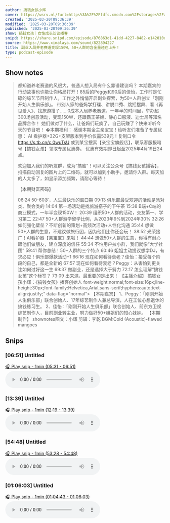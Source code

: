```yaml
---
author: 搞钱女孩小辉
cover: https://wsrv.nl/?url=https%3A%2F%2Ffdfs.xmcdn.com%2Fstorages%2Fa5e9-audiofreehighqps%2F86%2F79%2FGAqhDJELFb50AAPq8AMzmNki.jpeg&w=200&h=200
created: '2025-03-20T09:36:39'
modified: '2025-03-20T09:36:39'
published: '2025-03-20T09:36:39'
show: 搞钱女孩｜女性成长访谈播客
snipd: https://share.snipd.com/episode/876863d1-41dd-4227-8482-e142010d0632
source: https://www.ximalaya.com/sound/822894227
title: 副业入局养老赛道变现150W，50+人群的含金量还在上升！
type: podcast-episode
---
```



## Show notes
> 都知道养老赛道的风很大，普通人想入局有什么靠谱建议吗？
> 本期嘉宾的行动故事也许能让你格局打开！85后的Peggy和90后的佳怡，工作时是忙碌的综艺节目制作人，工作之外悄悄开启副业探索，为50+人群创立「刚刚开始人生俱乐部」。
> 带别人家的爸妈学打碟、讲脱口秀、跳摇摆舞、看《再见爱人》、找旅游搭子……0成本入局养老赛道，一年半的时间里，举办超300场创意活动，变现150W，还跟霸王茶姬、静心口服液、迪士尼等知名品牌合作！ 
> 她们做对了什么，让爸妈们玩疯了，自己玩赚了？快来听听今天的节目吧！ 
> �本期福利： 
> 感谢本期金主亲宝宝！给听友们准备了专属优惠：  AI  看护器+32G+支架版本到手价仅需539元！复制口令   https://s.tb.cn/c.0wuTsU   或到某宝搜索【亲宝宝旗舰店】，联系客服报暗号【搞钱女孩】领取专属优惠券。 
> 优惠有效期即日起至2025年4月19日24点。 
> 
> 欢迎加入我们的听友群，成为“搞蜜”！可以关注公众号【搞钱女孩播客】，扫描自动回复的图片上的二维码，就可以加到小助手，邀请你入群。每天加的人太多了，如显示添加频繁，请耐心等待！ 
> 
> 【本期财富密码】 
> 
> 06:24 50-60岁，人生最快乐的窗口期
> 09:13 俱乐部最受欢迎的活动是派对类、聚会类的
> 14:04 第一场活动是找旅游搭子的下午茶
> 15:38 B端+C端的商业模式，一年半变现150W！
> 20:39 组织50+人群的活动，交友第一、学习第二
> 22:47 50+人群游学留学比例，从2023年9%到2024年30%
> 32:26 如何强化壁垒？不断创新的策划+高频次活动+人性化沟通
> 35:44 想做50+人群的生意，不建议做旅行团，因为他们比你还会玩！
> 38:52 光荣接广！AI看护器【亲宝宝】来啦！
> 44:44 想做50+人群的生意，你得有耐心跟他们做朋友，建立深度的信任
> 55:34 不怕用户拉小群，我们就像“大学社团”
> 59:41 帮你总结！50+人群的三个特点
> 60:46 姐姐主动提议想学DJ，有求必应！俱乐部爆款活动+1
> 66:16 现在如何看待衰老？佳怡：接受每个阶段的自己，都是全新的
> 67:57 现在如何看待衰老？Peggy：从害怕到更关注如何过好这一生
> 69:37 做副业，还是选择大于努力
> 72:17 怎么理解“搞钱女孩”这个标签？
> 73:09 出来混，最重要的是出来！
> 【主播介绍】 
> 搞钱女孩小辉：《搞钱女孩》播客创始人 font-weight:normal;font-size:16px;line-height:30px;font-family:Helvetica,Arial,sans-serif;hyphens:auto;text-align:justify;" data-flag="normal"> 【本期嘉宾】 
> 1、Peggy：「刚刚开始人生俱乐部」联合创始人、17年综艺制作人兼总导演，人在工位心想退休的搞钱练习生。
> 2、佳怡：「刚刚开始人生俱乐部」联合创始人、前东方卫视综艺制作人，目前副业转主业，努力做好50+姐姐们的知心妹妹。
> 【本期制作】 
> shownotes图文：小辉
> 剪辑：李乾
> BGM:Cold (Acoustic)-flawed mangoes

## Snips
### [06:51] Untitled
[🎧 Play snip - 1min️ (05:31 - 06:51)](https://share.snipd.com/snip/d2f93129-d715-4721-8117-ca63f9a4ddda)
<audio controls> <source src="https://jt.ximalaya.com//GKwRIJILsMjuAaUXMwOB3Q-M.m4a?channel=rss&album_id=74797134&track_id=822894227&uid=153664525&jt=https://aod.cos.tx.xmcdn.com/storages/a1e3-audiofreehighqps/45/8E/GKwRIJILsMjuAaUXMwOB3Q-M.m4a#t=05:31,06:51"> </audio>
### [13:39] Untitled
[🎧 Play snip - 1min️ (12:19 - 13:39)](https://share.snipd.com/snip/4272416e-a406-4f31-b8db-c12ede0bcb5a)
<audio controls> <source src="https://jt.ximalaya.com//GKwRIJILsMjuAaUXMwOB3Q-M.m4a?channel=rss&album_id=74797134&track_id=822894227&uid=153664525&jt=https://aod.cos.tx.xmcdn.com/storages/a1e3-audiofreehighqps/45/8E/GKwRIJILsMjuAaUXMwOB3Q-M.m4a#t=12:19,13:39"> </audio>
### [54:48] Untitled
[🎧 Play snip - 1min️ (53:28 - 54:48)](https://share.snipd.com/snip/8b2b81dc-27c4-498f-bc98-adda7c054dcd)
<audio controls> <source src="https://jt.ximalaya.com//GKwRIJILsMjuAaUXMwOB3Q-M.m4a?channel=rss&album_id=74797134&track_id=822894227&uid=153664525&jt=https://aod.cos.tx.xmcdn.com/storages/a1e3-audiofreehighqps/45/8E/GKwRIJILsMjuAaUXMwOB3Q-M.m4a#t=53:28,54:48"> </audio>
### [01:06:03] Untitled
[🎧 Play snip - 1min️ (01:04:43 - 01:06:03)](https://share.snipd.com/snip/2fab4574-363a-4ed2-a6b9-5b1d0fe35d40)
<audio controls> <source src="https://jt.ximalaya.com//GKwRIJILsMjuAaUXMwOB3Q-M.m4a?channel=rss&album_id=74797134&track_id=822894227&uid=153664525&jt=https://aod.cos.tx.xmcdn.com/storages/a1e3-audiofreehighqps/45/8E/GKwRIJILsMjuAaUXMwOB3Q-M.m4a#t=01:04:43,01:06:03"> </audio>
